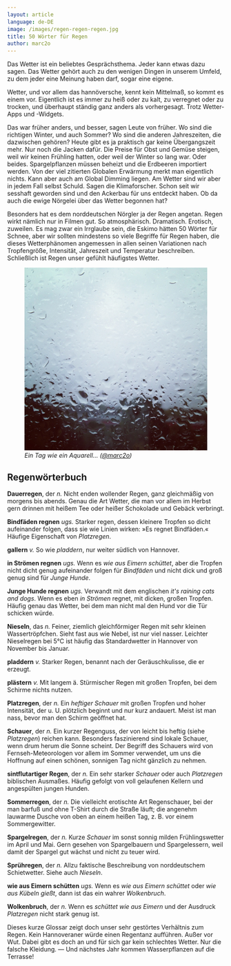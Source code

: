 ```yaml
---
layout: article
language: de-DE
image: /images/regen-regen-regen.jpg
title: 50 Wörter für Regen
author: marc2o
---
```


Das Wetter ist ein beliebtes Gesprächsthema. Jeder kann etwas dazu sagen. Das Wetter gehört auch zu den wenigen Dingen in unserem Umfeld, zu dem jeder eine Meinung haben darf, sogar eine eigene.

Wetter, und vor allem das hannöversche, kennt kein Mittelmaß, so kommt es einem vor. Eigentlich ist es immer zu heiß oder zu kalt, zu verregnet oder zu trocken, und überhaupt ständig ganz anders als vorhergesagt. Trotz Wetter-Apps und -Widgets.

Das war früher anders, und besser, sagen Leute von früher. Wo sind die richtigen Winter, und auch Sommer? Wo sind die anderen Jahreszeiten, die dazwischen gehören? Heute gibt es ja praktisch gar keine Übergangszeit mehr. Nur noch die Jacken dafür. Die Preise für Obst und Gemüse steigen, weil wir keinen Frühling hatten, oder weil der Winter so lang war. Oder beides. Spargelpflanzen müssen beheizt und die Erdbeeren importiert werden. Von der viel zitierten Globalen Erwärmung merkt man eigentlich nichts. Kann aber auch am Global Dimming liegen. Am Wetter sind wir aber in jedem Fall selbst Schuld. Sagen die Klimaforscher. Schon seit wir sesshaft geworden sind und den Ackerbau für uns entdeckt haben. Ob da auch die ewige Nörgelei über das Wetter begonnen hat?

Besonders hat es dem norddeutschen Nörgler ja der Regen angetan. Regen wirkt nämlich nur in Filmen gut. So atmosphärisch. Dramatisch. Erotisch, zuweilen. Es mag zwar ein Irrglaube sein, die Eskimo hätten 50 Wörter für Schnee, aber wir sollten mindestens so viele Begriffe für Regen haben, die dieses Wetterphänomen angemessen in allen seinen Variationen nach Tropfengröße, Intensität, Jahreszeit und Temperatur beschreiben. Schließlich ist Regen unser gefühlt häufigstes Wetter. 

<figure>
<img src="/images/regen-regen-regen.jpg" alt="Dauerregen">
<figcaption><em>Ein Tag wie ein Aquarell… (<a href="https://instagram.com/p/QW4C3AKl8_/?taken-by=marc2o" rel="me">@marc2o</a>)</em></figcaption>
</figure>

## Regenwörterbuch

**Dauerregen**, der *n.* Nicht enden wollender Regen, ganz gleichmäßig von morgens bis abends. Genau die Art Wetter, die man vor allem im Herbst gern drinnen mit heißem Tee oder heißer Schokolade und Gebäck verbringt.

**Bindfäden regnen** *ugs.* Starker regen, dessen kleinere Tropfen so dicht aufeinander folgen, dass sie wie Linien wirken: »Es regnet Bindfäden.« Häufige Eigenschaft von *Platzregen*.

**gallern** *v.* So wie *pladdern*, nur weiter südlich von Hannover.

**in Strömen regnen** *ugs.* Wenn es *wie aus Eimern schüttet*, aber die Tropfen nicht dicht genug aufeinander folgen für *Bindfäden* und nicht dick und groß genug sind für *Junge Hunde*.

**Junge Hunde regnen** *ugs.* Verwandt mit dem englischen *it's raining cats and dogs*. Wenn es eben *in Strömen* regnet, mit dicken, großen Tropfen. Häufig genau das Wetter, bei dem man nicht mal den Hund vor die Tür schicken würde.

**Nieseln**, das *n.* Feiner, ziemlich gleichförmiger Regen mit sehr kleinen Wassertröpfchen. Sieht fast aus wie Nebel, ist nur viel nasser. Leichter Nieselregen bei 5°C ist häufig das Standardwetter in Hannover von November bis Januar.

**pladdern** *v.* Starker Regen, benannt nach der Geräuschkulisse, die er erzeugt.

**plästern** *v.* Mit langem ä. Stürmischer Regen mit großen Tropfen, bei dem Schirme nichts nutzen.

**Platzregen**, der *n.* Ein *heftiger Schauer* mit großen Tropfen und hoher Intensität, der u. U. plötzlich beginnt und nur kurz andauert. Meist ist man nass, bevor man den Schirm geöffnet hat.

**Schauer**, der *n.* Ein kurzer Regenguss, der von leicht bis heftig (siehe *Platzregen*) reichen kann. Besonders faszinierend sind lokale Schauer, wenn drum herum die Sonne scheint. Der Begriff des Schauers wird von Fernseh-Meteorologen vor allem im Sommer verwendet, um uns die Hoffnung auf einen schönen, sonnigen Tag nicht gänzlich zu nehmen.

**sintflutartiger Regen**, der *n.* Ein sehr starker *Schauer* oder auch *Platzregen* biblischen Ausmaßes. Häufig gefolgt von voll gelaufenen Kellern und angespülten jungen Hunden.

**Sommerregen**, der *n.* Die vielleicht erotischte Art Regenschauer, bei der man barfuß und ohne T-Shirt durch die Straße läuft; die angenehm lauwarme Dusche von oben an einem heißen Tag, z. B. vor einem Sommergewitter.

**Spargelregen**, der *n.* Kurze *Schauer* im sonst sonnig milden Frühlingswetter im April und Mai. Gern gesehen von Spargelbauern und Spargelessern, weil damit der Spargel gut wächst und nicht zu teuer wird.

**Sprühregen**, der *n.* Allzu faktische Beschreibung von norddeutschem Schietwetter. Siehe auch *Nieseln*.

**wie aus Eimern schütten** *ugs.* Wenn es *wie aus Eimern schüttet* oder *wie aus Kübeln gießt*, dann ist das ein wahrer *Wolkenbruch*.

**Wolkenbruch**, der *n.* Wenn es *schüttet wie aus Eimern* und der Ausdruck *Platzregen* nicht stark genug ist.

Dieses kurze Glossar zeigt doch unser sehr gestörtes Verhältnis zum Regen. Kein Hannoveraner würde einen Regentanz aufführen. Außer vor Wut. Dabei gibt es doch an und für sich gar kein schlechtes Wetter. Nur die falsche Kleidung. — Und nächstes Jahr kommen Wasserpflanzen auf die Terrasse!
